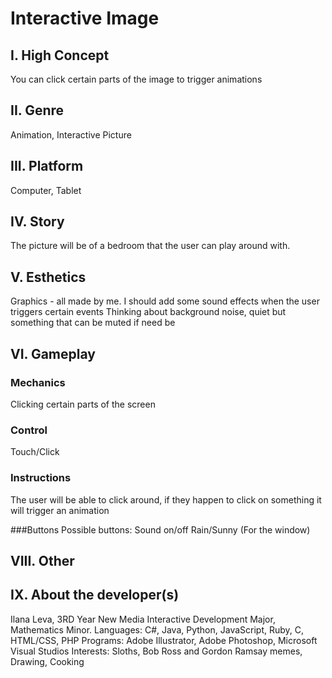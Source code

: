 # Interactive Image

## I. High Concept
You can click certain parts of the image to trigger animations

## II. Genre
Animation, Interactive Picture

## III. Platform
Computer, Tablet

## IV. Story
The picture will be of a bedroom that the user can play around with.

## V. Esthetics
Graphics - all made by me.
I should add some sound effects when the user triggers certain events
Thinking about background noise, quiet but something that can be muted if need be

## VI. Gameplay
### Mechanics
Clicking certain parts of the screen

### Control
Touch/Click

### Instructions
The user will be able to click around, if they happen to click on something it will trigger an animation

###Buttons
Possible buttons:
Sound on/off
Rain/Sunny (For the window)


## VIII. Other

## IX. About the developer(s)
Ilana Leva, 3RD Year New Media Interactive Development Major, Mathematics Minor.
Languages: C#, Java, Python, JavaScript, Ruby, C, HTML/CSS, PHP
Programs: Adobe Illustrator, Adobe Photoshop, Microsoft Visual Studios
Interests: Sloths, Bob Ross and Gordon Ramsay memes, Drawing, Cooking
